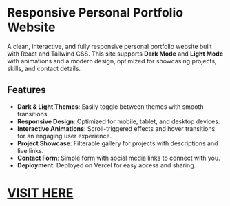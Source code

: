 # Responsive Personal Portfolio Website

A clean, interactive, and fully responsive personal portfolio website built with React and Tailwind CSS. This site supports **Dark Mode** and **Light Mode** with animations and a modern design, optimized for showcasing projects, skills, and contact details.

## Features
- **Dark & Light Themes**: Easily toggle between themes with smooth transitions.
- **Responsive Design**: Optimized for mobile, tablet, and desktop devices.
- **Interactive Animations**: Scroll-triggered effects and hover transitions for an engaging user experience.
- **Project Showcase**: Filterable gallery for projects with descriptions and live links.
- **Contact Form**: Simple form with social media links to connect with you.
- **Deployment**: Deployed on Vercel for easy access and sharing.

# [VISIT HERE](https://personal-website-vert-one-12.vercel.app/)
